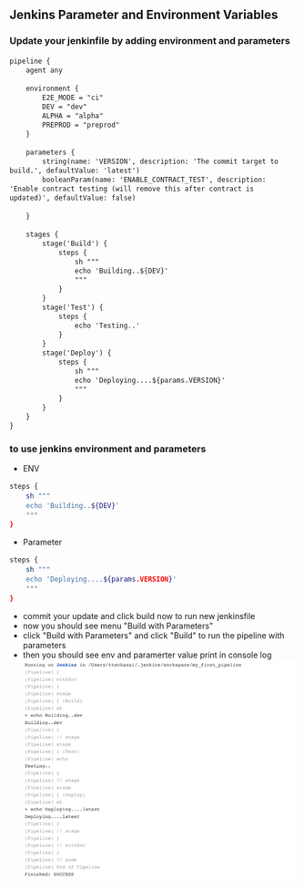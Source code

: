 ## Jenkins Parameter and Environment Variables

### Update your jenkinfile by adding environment and parameters

```Jenkins
pipeline {
    agent any

    environment {
        E2E_MODE = "ci"
        DEV = "dev"
        ALPHA = "alpha"
        PREPROD = "preprod"
    }

    parameters {
        string(name: 'VERSION', description: 'The commit target to build.', defaultValue: 'latest')
        booleanParam(name: 'ENABLE_CONTRACT_TEST', description: 'Enable contract testing (will remove this after contract is updated)', defaultValue: false)
        
    }

    stages {
        stage('Build') {
            steps {
                sh """
                echo 'Building..${DEV}'
                """
            }
        }
        stage('Test') {
            steps {
                echo 'Testing..'
            }
        }
        stage('Deploy') {
            steps {
                sh """
                echo 'Deploying....${params.VERSION}'
                """
            }
        }
    }
}
```
### to use jenkins environment and parameters 
- ENV
```sh
steps {
    sh """
    echo 'Building..${DEV}'
    """
}
```
- Parameter
```sh
steps {
    sh """
    echo 'Deploying....${params.VERSION}'
    """
}
```

- commit your update and click build now to run new jenkinsfile
- now you should see menu "Build with Parameters"
- click  "Build with Parameters" and click "Build" to run the pipeline with parameters
- then you should see env and paramerter value print in console log
![My Image](../Asset/ConsoleLog.png)
